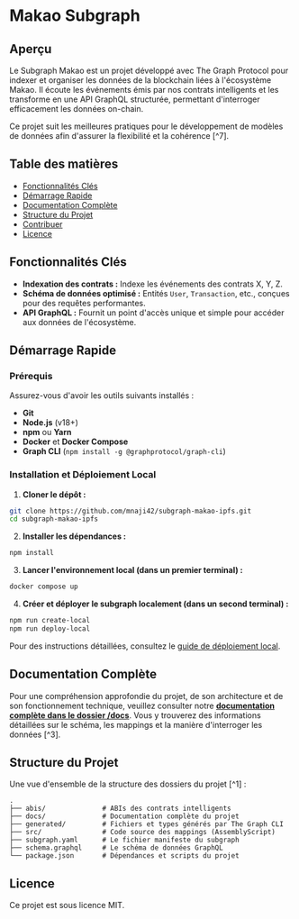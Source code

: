 # Makao Subgraph

## Aperçu

Le Subgraph Makao est un projet développé avec The Graph Protocol pour indexer et organiser les données de la blockchain liées à l'écosystème Makao. Il écoute les événements émis par nos contrats intelligents et les transforme en une API GraphQL structurée, permettant d'interroger efficacement les données on-chain.

Ce projet suit les meilleures pratiques pour le développement de modèles de données afin d'assurer la flexibilité et la cohérence [^7].

## Table des matières

- [Fonctionnalités Clés](#fonctionnalit%C3%A9s-cl%C3%A9s)
- [Démarrage Rapide](#d%C3%A9marrage-rapide)
- [Documentation Complète](#documentation-compl%C3%A8te)
- [Structure du Projet](#structure-du-projet)
- [Contribuer](#contribuer)
- [Licence](#licence)

## Fonctionnalités Clés

- **Indexation des contrats :** Indexe les événements des contrats X, Y, Z.
- **Schéma de données optimisé :** Entités `User`, `Transaction`, etc., conçues pour des requêtes performantes.
- **API GraphQL :** Fournit un point d'accès unique et simple pour accéder aux données de l'écosystème.

## Démarrage Rapide

### Prérequis

Assurez-vous d'avoir les outils suivants installés :

- **Git**
- **Node.js** (v18+)
- **npm** ou **Yarn**
- **Docker** et **Docker Compose**
- **Graph CLI** (`npm install -g @graphprotocol/graph-cli`)

### Installation et Déploiement Local

1. **Cloner le dépôt :**

```bash
git clone https://github.com/mnaji42/subgraph-makao-ipfs.git
cd subgraph-makao-ipfs
```

2. **Installer les dépendances :**

```bash
npm install
```

3. **Lancer l'environnement local (dans un premier terminal) :**

```bash
docker compose up
```

4. **Créer et déployer le subgraph localement (dans un second terminal) :**

```bash
npm run create-local
npm run deploy-local
```

Pour des instructions détaillées, consultez le [guide de déploiement local](./docs/04-deployment.md).

## Documentation Complète

Pour une compréhension approfondie du projet, de son architecture et de son fonctionnement technique, veuillez consulter notre **[documentation complète dans le dossier /docs](./docs)**. Vous y trouverez des informations détaillées sur le schéma, les mappings et la manière d'interroger les données [^3].

## Structure du Projet

Une vue d'ensemble de la structure des dossiers du projet [^1] :

```
.
├── abis/              # ABIs des contrats intelligents
├── docs/              # Documentation complète du projet
├── generated/         # Fichiers et types générés par The Graph CLI
├── src/               # Code source des mappings (AssemblyScript)
├── subgraph.yaml      # Le fichier manifeste du subgraph
├── schema.graphql     # Le schéma de données GraphQL
└── package.json       # Dépendances et scripts du projet
```

## Licence

Ce projet est sous licence MIT.
